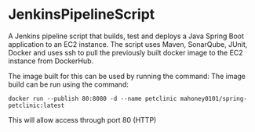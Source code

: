 # JenkinsPipelineScript
A Jenkins pipeline script that builds, test and deploys a Java Spring Boot application to an EC2 instance. The script uses Maven, SonarQube, JUnit, Docker and uses ssh to pull the previously built docker image to the EC2 instance from DockerHub.
<p>The image built for this can be used by running the command: The image build can be run using the command: <br>

```
docker run --publish 80:8080 -d --name petclinic mahoney0101/spring-petclinic:latest
```

</p> 
<p>
This will allow access through port 80 (HTTP)
</p>
